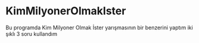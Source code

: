# KimMilyonerOlmakIster
Bu programda Kim Milyoner Olmak İster yarışmasının bir benzerini yaptım iki şıklı 3 soru kullandım 
